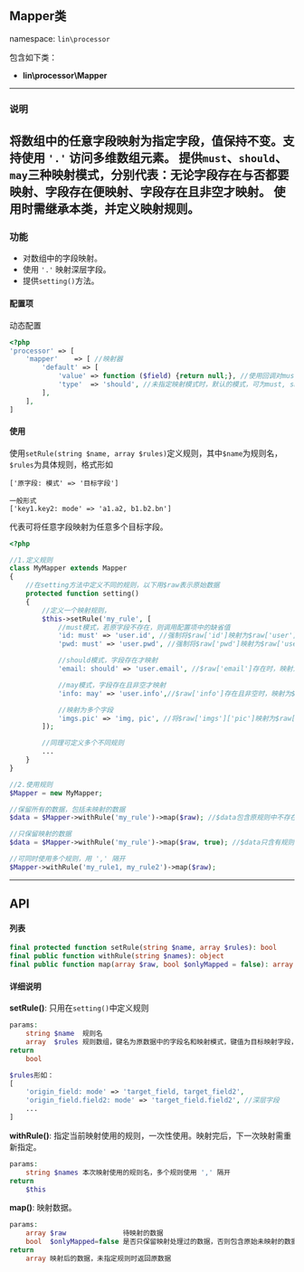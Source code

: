 Mapper类
----
namespace: `lin\processor`

包含如下类：

* **lin\processor\Mapper**

---

### 说明
将数组中的任意字段映射为指定字段，值保持不变。支持使用 `'.'` 访问多维数组元素。
提供`must`、`should`、`may`三种映射模式，分别代表：无论字段存在与否都要映射、字段存在便映射、字段存在且非空才映射。
使用时需继承本类，并定义映射规则。
---

### 功能

* 对数组中的字段映射。
* 使用 `'.'` 映射深层字段。
* 提供`setting()`方法。



#### 配置项

动态配置

~~~php
<?php
'processor' => [
    'mapper'    => [ //映射器
        'default' => [
            'value' => function ($field) {return null;}, //使用回调对must模式下缺少的字段赋值，入参为字段名
            'type'  => 'should', //未指定映射模式时，默认的模式，可为must, should, may分别代表，必须格式化，存在才格式化，存在且非空格式化(trim后长度大于0)
        ],
    ],
]
~~~

#### 使用

使用`setRule(string $name, array $rules)`定义规则，其中`$name`为规则名，`$rules`为具体规则，格式形如
```
['原字段: 模式' => '目标字段']

一般形式
['key1.key2: mode' => 'a1.a2, b1.b2.bn']
```
代表可将任意字段映射为任意多个目标字段。
~~~php
<?php

//1.定义规则
class MyMapper extends Mapper
{
    //在setting方法中定义不同的规则，以下用$raw表示原始数据
    protected function setting()
    {
        //定义一个映射规则，
        $this->setRule('my_rule', [
            //must模式，若原字段不存在，则调用配置项中的缺省值
            'id: must' => 'user.id', //强制将$raw['id']映射为$raw['user']['id']
            'pwd: must' => 'user.pwd', //强制将$raw['pwd']映射为$raw['user']['pwd']

            //should模式，字段存在才映射
            'email: should' => 'user.email', //$raw['email']存在时，映射为$raw['user']['email']

            //may模式，字段存在且非空才映射
            'info: may' => 'user.info',//$raw['info']存在且非空时，映射为$raw['user']['info']

            //映射为多个字段
            'imgs.pic' => 'img, pic', //将$raw['imgs']['pic']映射为$raw['img']和$raw['pic']
        ]);

        //同理可定义多个不同规则
        ...
    }
}

//2.使用规则
$Mapper = new MyMapper;

//保留所有的数据，包括未映射的数据
$data = $Mapper->withRule('my_rule')->map($raw); //$data包含原规则中不存在的字段

//只保留映射的数据
$data = $Mapper->withRule('my_rule')->map($raw, true); //$data只含有规则中定义的字段

//可同时使用多个规则，用 ',' 隔开
$Mapper->withRule('my_rule1, my_rule2')->map($raw);
~~~


---


## API

#### 列表
~~~php
final protected function setRule(string $name, array $rules): bool
final public function withRule(string $names): object
final public function map(array $raw, bool $onlyMapped = false): array
~~~

#### 详细说明

**setRule()**: 只用在`setting()`中定义规则
```php
params:
    string $name  规则名
    array  $rules 规则数组，键名为原数据中的字段名和映射模式，键值为目标映射字段，多个目标映射字段用 ',' 隔开，深层字段使用 '.' 访问。
return
    bool

$rules形如：
[
    'origin_field: mode' => 'target_field, target_field2',
    'origin_field.field2: mode' => 'target_field.field2', //深层字段
    ...
]
```

**withRule()**: 指定当前映射使用的规则，一次性使用。映射完后，下一次映射需重新指定。
```php
params:
    string $names 本次映射使用的规则名，多个规则使用 ',' 隔开
return
    $this
```

**map()**: 映射数据。
```php
params:
    array $raw              待映射的数据
    bool  $onlyMapped=false 是否只保留映射处理过的数据，否则包含原始未映射的数据，默认为否
return
    array 映射后的数据，未指定规则时返回原数据
```